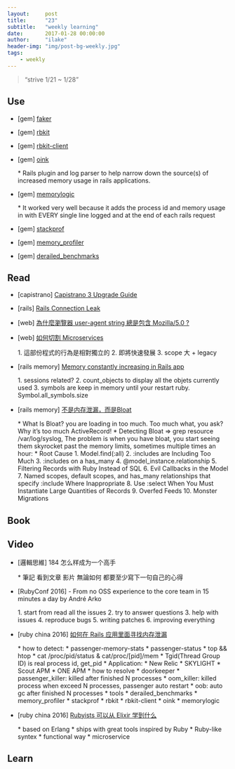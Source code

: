 ```yaml
---
layout:     post
title:      "23"
subtitle:   "weekly learning"
date:       2017-01-28 00:00:00
author:     "ilake"
header-img: "img/post-bg-weekly.jpg"
tags:
    - weekly
---
```

> “strive 1/21 ~ 1/28”

## Use

* <p>[gem] <a href="https://github.com/stympy/faker">faker</a></p>

* <p>[gem] <a href="https://github.com/code-mancers/rbkit">rbkit</a></p>

* <p>[gem] <a href="https://github.com/code-mancers/rbkit-client">rbkit-client</a></p>

* <p>[gem] <a href="https://github.com/noahd1/oink">oink</a></p>
  * Rails plugin and log parser to help narrow down the source(s) of increased memory usage in rails applications.

* <p>[gem] <a href="https://github.com/binarylogic/memorylogic">memorylogic</a></p>
  *  It worked very well because it adds the process id and memory usage in with EVERY single line logged and at the end of each rails request

* <p>[gem] <a href="https://github.com/tmm1/stackprof">stackprof</a></p>

* <p>[gem] <a href="https://github.com/SamSaffron/memory_profiler">memory_profiler</a></p>

* <p>[gem] <a href="https://github.com/schneems/derailed_benchmarks">derailed_benchmarks</a></p>

## Read

* <p>[capistrano] <a href="http://semaphoreci.com/blog/2013/11/26/capistrano-3-upgrade-guide.html">Capistrano 3 Upgrade Guide</a></p>

* <p>[rails] <a href="http://blog.mz026.rocks/20160917/rails-connection-leak">Rails Connection Leak</a></p>

* <p>[web] <a href="https://yulun.me/2013/mozilla5-0-always-user-agent-string/">為什麼瀏覽器 user-agent string 總是包含 Mozilla/5.0 ?</a></p>

* <p>[web] <a href="http://blog.mz026.rocks/20170117/split-microservices">如何切割 Microservices</a></p>
  1. 這部份程式的行為是相對獨立的
  2. 即將快速發展
  3. scope 大 + legacy

* <p>[rails memory] <a href="http://stackoverflow.com/questions/12578344/memory-constantly-increasing-in-rails-app">Memory constantly increasing in Rails app</a></p>
  1. sessions related?
  2. count_objects to display all the objets currently used
  3. symbols are keep in memory until your restart ruby. Symbol.all_symbols.size

* <p>[rails memory] <a href="http://ju.outofmemory.cn/entry/155469">不是内存泄漏，而是Bloat</a></p>
  * What Is Bloat? you are loading in too much. Too much what, you ask? Why it’s too much ActiveRecord!
  * Detecting Bloat => grep resource /var/log/syslog, The problem is when you have bloat, you start seeing them skyrocket past the memory limits, sometimes multiple times an hour:
  * Root Cause
    1. Model.find(:all)
    2. :includes are Including Too Much
    3. :includes on a has_many
    4. @model_instance.relationship
    5. Filtering Records with Ruby Instead of SQL
    6. Evil Callbacks in the Model
    7. Named scopes, default scopes, and has_many relationships that specify :include Where Inappropriate
    8. Use :select When You Must Instantiate Large Quantities of Records
    9. Overfed Feeds
    10. Monster Migrations

## Book

## Video

* <p>[邏輯思維] 184 怎么样成为一个高手</p>
  * 筆記 看到文章 影片 無論如何 都要至少寫下一句自己的心得

* <p>[RubyConf 2016] - From no OSS experience to the core team in 15 minutes a day by André Arko</p>
  1. start from read all the issues
  2. try to answer questions
  3. help with issues
  4. reproduce bugs
  5. writing patches
  6. improving everything

* <p>[ruby china 2016] <a href="https://www.youtube.com/watch?v=LWNXNHR4oIA">如何在 Rails 应用里面寻找内存泄漏</a></p>
  * how to detect:
    * passenger-memory-stats
    * passenger-status
    * top && htop
    * cat /proc/pid/status & cat/proc/[pid]/mem
  * Tgid(Thread Group ID) is real process id, get_pid
  * Application:
    * New Relic
    * SKYLIGHT
    * Scout APM
    * ONE APM
  * how to resolve
    * doorkeeper
      * passenger_killer: killed after finished N processes
      * oom_killer: killed process when exceed N processes, passenger auto restart
      * oob: auto gc after finished N processes
    * tools
      * derailed_benchmarks
      * memory_profiler
      * stackprof
      * rbkit
      * rbkit-client
      * oink
      * memorylogic

* <p>[ruby china 2016] <a href="https://www.youtube.com/watch?v=zPMrFArOxqo&index=9&list=PLTUHmtFhYC6i5_L6XQEqsIh7I0ZU8xfCm">Rubyists 可以从 Elixir 学到什么</a></p>
  * based on Erlang
  * ships with great tools inspired by Ruby
  * Ruby-like syntex
  * functional way
  * microservice

## Learn

